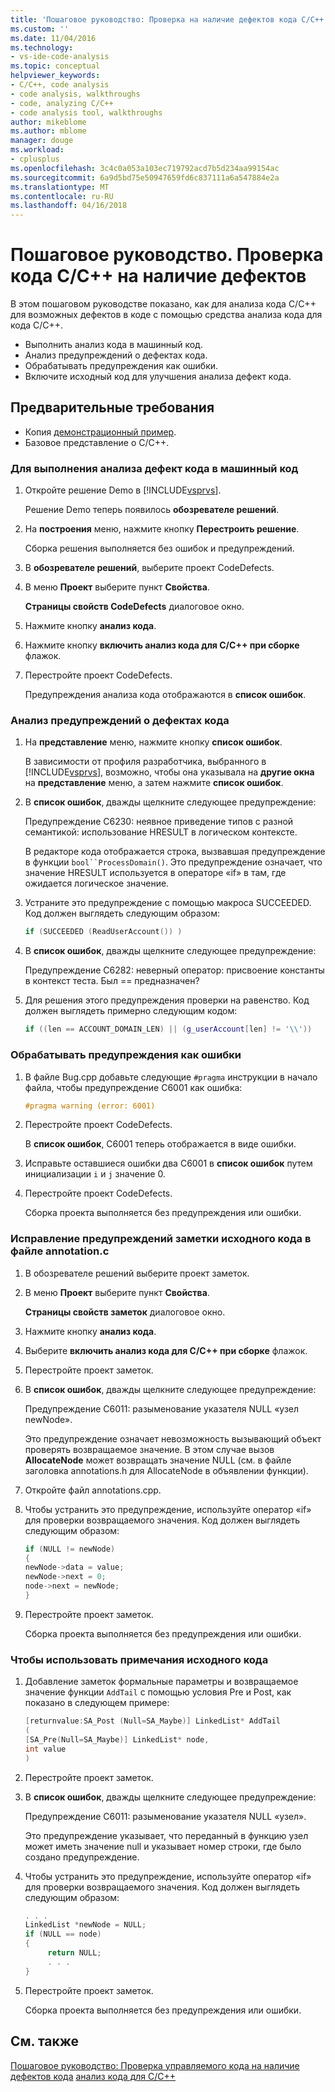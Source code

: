 ```yaml
---
title: 'Пошаговое руководство: Проверка на наличие дефектов кода C/C++ | Документы Microsoft'
ms.custom: ''
ms.date: 11/04/2016
ms.technology:
- vs-ide-code-analysis
ms.topic: conceptual
helpviewer_keywords:
- C/C++, code analysis
- code analysis, walkthroughs
- code, analyzing C/C++
- code analysis tool, walkthroughs
author: mikeblome
ms.author: mblome
manager: douge
ms.workload:
- cplusplus
ms.openlocfilehash: 3c4c0a053a103ec719792acd7b5d234aa99154ac
ms.sourcegitcommit: 6a9d5bd75e50947659fd6c837111a6a547884e2a
ms.translationtype: MT
ms.contentlocale: ru-RU
ms.lasthandoff: 04/16/2018
---
```

# <a name="walkthrough-analyzing-cc-code-for-defects"></a>Пошаговое руководство. Проверка кода C/C++ на наличие дефектов

В этом пошаговом руководстве показано, как для анализа кода C/C++ для возможных дефектов в коде с помощью средства анализа кода для кода C/C++. 

- Выполнить анализ кода в машинный код.
- Анализ предупреждений о дефектах кода.
- Обрабатывать предупреждения как ошибки.
- Включите исходный код для улучшения анализа дефект кода.

## <a name="prerequisites"></a>Предварительные требования

- Копия [демонстрационный пример](../code-quality/demo-sample.md).
- Базовое представление о C/C++.

### <a name="to-run-code-defect-analysis-on-native-code"></a>Для выполнения анализа дефект кода в машинный код

1. Откройте решение Demo в [!INCLUDE[vsprvs](../code-quality/includes/vsprvs_md.md)].

     Решение Demo теперь появилось **обозревателе решений**.

2. На **построения** меню, нажмите кнопку **Перестроить решение**.

     Сборка решения выполняется без ошибок и предупреждений.

3. В **обозревателе решений**, выберите проект CodeDefects.

4. В меню **Проект** выберите пункт **Свойства**.

     **Страницы свойств CodeDefects** диалоговое окно.

5. Нажмите кнопку **анализ кода**.

6. Нажмите кнопку **включить анализ кода для C/C++ при сборке** флажок.

7. Перестройте проект CodeDefects.

     Предупреждения анализа кода отображаются в **список ошибок**.

### <a name="to-analyze-code-defect-warnings"></a>Анализ предупреждений о дефектах кода

1. На **представление** меню, нажмите кнопку **список ошибок**.

     В зависимости от профиля разработчика, выбранного в [!INCLUDE[vsprvs](../code-quality/includes/vsprvs_md.md)], возможно, чтобы она указывала на **другие окна** на **представление** меню, а затем нажмите **список ошибок**.

2. В **список ошибок**, дважды щелкните следующее предупреждение:

     Предупреждение C6230: неявное приведение типов с разной семантикой: использование HRESULT в логическом контексте.

     В редакторе кода отображается строка, вызвавшая предупреждение в функции `bool``ProcessDomain()`. Это предупреждение означает, что значение HRESULT используется в операторе «if» в там, где ожидается логическое значение.

3. Устраните это предупреждение с помощью макроса SUCCEEDED. Код должен выглядеть следующим образом:

   ```cpp
   if (SUCCEEDED (ReadUserAccount()) )
   ```

4. В **список ошибок**, дважды щелкните следующее предупреждение:

     Предупреждение C6282: неверный оператор: присвоение константы в контекст теста. Был == предназначен?

5. Для решения этого предупреждения проверки на равенство. Код должен выглядеть примерно следующим кодом:

   ```cpp
   if ((len == ACCOUNT_DOMAIN_LEN) || (g_userAccount[len] != '\\'))
   ```

### <a name="to-treat-warning-as-an-error"></a>Обрабатывать предупреждения как ошибки

1. В файле Bug.cpp добавьте следующие `#pragma` инструкции в начало файла, чтобы предупреждение C6001 как ошибка:

   ```cpp
   #pragma warning (error: 6001)
   ```

2. Перестройте проект CodeDefects.

     В **список ошибок**, C6001 теперь отображается в виде ошибки.

3. Исправьте оставшиеся ошибки два C6001 в **список ошибок** путем инициализации `i` и `j` значение 0.

4. Перестройте проект CodeDefects.

     Сборка проекта выполняется без предупреждения или ошибки.

### <a name="to-correct-the-source-code-annotation-warnings-in-annotationc"></a>Исправление предупреждений заметки исходного кода в файле annotation.c

1. В обозревателе решений выберите проект заметок.

2. В меню **Проект** выберите пункт **Свойства**.

     **Страницы свойств заметок** диалоговое окно.

3. Нажмите кнопку **анализ кода**.

4. Выберите **включить анализ кода для C/C++ при сборке** флажок.

5. Перестройте проект заметок.

6. В **список ошибок**, дважды щелкните следующее предупреждение:

     Предупреждение C6011: разыменование указателя NULL «узел newNode».

     Это предупреждение означает невозможность вызывающий объект проверять возвращаемое значение. В этом случае вызов **AllocateNode** может возвращать значение NULL (см. в файле заголовка annotations.h для AllocateNode в объявлении функции).

7. Откройте файл annotations.cpp.

8. Чтобы устранить это предупреждение, используйте оператор «if» для проверки возвращаемого значения. Код должен выглядеть следующим образом:

   ```cpp
   if (NULL != newNode)
   {
   newNode->data = value;
   newNode->next = 0;
   node->next = newNode;
   }
   ```

9. Перестройте проект заметок.

     Сборка проекта выполняется без предупреждения или ошибки.

### <a name="to-use-source-code-annotation"></a>Чтобы использовать примечания исходного кода

1. Добавление заметок формальные параметры и возвращаемое значение функции `AddTail` с помощью условия Pre и Post, как показано в следующем примере:

   ```cpp
   [returnvalue:SA_Post (Null=SA_Maybe)] LinkedList* AddTail
   (
   [SA_Pre(Null=SA_Maybe)] LinkedList* node,
   int value
   )
   ```

2. Перестройте проект заметок.

3. В **список ошибок**, дважды щелкните следующее предупреждение:

     Предупреждение C6011: разыменование указателя NULL «узел».

     Это предупреждение указывает, что переданный в функцию узел может иметь значение null и указывает номер строки, где было создано предупреждение.

4. Чтобы устранить это предупреждение, используйте оператор «if» для проверки возвращаемого значения. Код должен выглядеть следующим образом:

   ```cpp
   . . .
   LinkedList *newNode = NULL; 
   if (NULL == node)
   {
        return NULL;
        . . .
   }
   ```

5. Перестройте проект заметок.

     Сборка проекта выполняется без предупреждения или ошибки.

## <a name="see-also"></a>См. также

[Пошаговое руководство: Проверка управляемого кода на наличие дефектов кода](../code-quality/walkthrough-analyzing-managed-code-for-code-defects.md)
[анализ кода для C/C++](../code-quality/code-analysis-for-c-cpp-overview.md)